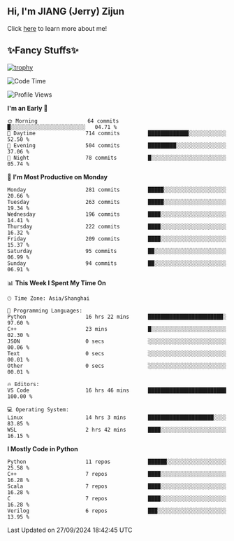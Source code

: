 ## Hi, I'm JIANG (Jerry) Zijun

Click [here](https://jzjerry.github.io/about/) to learn more about me!

## ✨Fancy Stuffs✨
[![trophy](https://github-profile-trophy.vercel.app/?username=jzjerry&theme=onedark)](https://github.com/ryo-ma/github-profile-trophy)
<!--START_SECTION:waka-->
![Code Time](http://img.shields.io/badge/Code%20Time-712%20hrs%2033%20mins-blue)

![Profile Views](http://img.shields.io/badge/Profile%20Views-0-blue)

**I'm an Early 🐤** 

```text
🌞 Morning                64 commits          █░░░░░░░░░░░░░░░░░░░░░░░░   04.71 % 
🌆 Daytime                714 commits         █████████████░░░░░░░░░░░░   52.50 % 
🌃 Evening                504 commits         █████████░░░░░░░░░░░░░░░░   37.06 % 
🌙 Night                  78 commits          █░░░░░░░░░░░░░░░░░░░░░░░░   05.74 % 
```
📅 **I'm Most Productive on Monday** 

```text
Monday                   281 commits         █████░░░░░░░░░░░░░░░░░░░░   20.66 % 
Tuesday                  263 commits         █████░░░░░░░░░░░░░░░░░░░░   19.34 % 
Wednesday                196 commits         ████░░░░░░░░░░░░░░░░░░░░░   14.41 % 
Thursday                 222 commits         ████░░░░░░░░░░░░░░░░░░░░░   16.32 % 
Friday                   209 commits         ████░░░░░░░░░░░░░░░░░░░░░   15.37 % 
Saturday                 95 commits          ██░░░░░░░░░░░░░░░░░░░░░░░   06.99 % 
Sunday                   94 commits          ██░░░░░░░░░░░░░░░░░░░░░░░   06.91 % 
```


📊 **This Week I Spent My Time On** 

```text
🕑︎ Time Zone: Asia/Shanghai

💬 Programming Languages: 
Python                   16 hrs 22 mins      ████████████████████████░   97.60 % 
C++                      23 mins             █░░░░░░░░░░░░░░░░░░░░░░░░   02.30 % 
JSON                     0 secs              ░░░░░░░░░░░░░░░░░░░░░░░░░   00.06 % 
Text                     0 secs              ░░░░░░░░░░░░░░░░░░░░░░░░░   00.01 % 
Other                    0 secs              ░░░░░░░░░░░░░░░░░░░░░░░░░   00.01 % 

🔥 Editors: 
VS Code                  16 hrs 46 mins      █████████████████████████   100.00 % 

💻 Operating System: 
Linux                    14 hrs 3 mins       █████████████████████░░░░   83.85 % 
WSL                      2 hrs 42 mins       ████░░░░░░░░░░░░░░░░░░░░░   16.15 % 
```

**I Mostly Code in Python** 

```text
Python                   11 repos            ██████░░░░░░░░░░░░░░░░░░░   25.58 % 
C++                      7 repos             ████░░░░░░░░░░░░░░░░░░░░░   16.28 % 
Scala                    7 repos             ████░░░░░░░░░░░░░░░░░░░░░   16.28 % 
C                        7 repos             ████░░░░░░░░░░░░░░░░░░░░░   16.28 % 
Verilog                  6 repos             ███░░░░░░░░░░░░░░░░░░░░░░   13.95 % 
```




 Last Updated on 27/09/2024 18:42:45 UTC
<!--END_SECTION:waka-->
